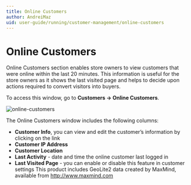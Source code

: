 ```yaml
---
title: Online Customers
author: AndreiMaz
uid: user-guide/running/customer-management/online-customers
---
```


# Online Customers

Online Customers section enables store owners to view customers that were online within the last 20 minutes. This information is useful for the store owners as it shows the last visited page and helps to decide upon actions required to convert visitors into buyers.

To access this window, go to **Customers → Online Customers**.

![online-customers](_static/online-customers/online-customers.jpeg)

The Online Customers window includes the following columns:

- **Customer Info**, you can view and edit the customer’s information by clicking on the link
- **Customer IP Address**
- **Customer Location**
- **Last Activity** - date and time the online customer last logged in
- **Last Visited Page** - you can enable or disable this feature in customer settings This product includes GeoLite2 data created by MaxMind, available from <http://www.maxmind.com>